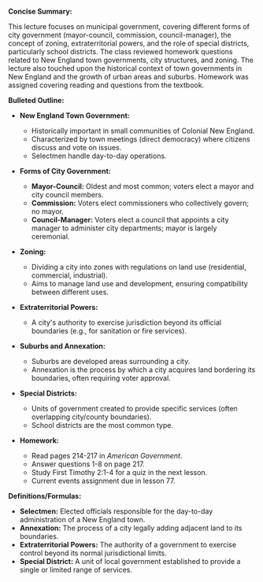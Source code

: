 **Concise Summary:**

This lecture focuses on municipal government, covering different forms of city government (mayor-council, commission, council-manager), the concept of zoning, extraterritorial powers, and the role of special districts, particularly school districts.  The class reviewed homework questions related to New England town governments, city structures, and zoning. The lecture also touched upon the historical context of town governments in New England and the growth of urban areas and suburbs.  Homework was assigned covering reading and questions from the textbook.

**Bulleted Outline:**

* **New England Town Government:**
    * Historically important in small communities of Colonial New England.
    * Characterized by town meetings (direct democracy) where citizens discuss and vote on issues.
    * Selectmen handle day-to-day operations.

* **Forms of City Government:**
    * **Mayor-Council:** Oldest and most common; voters elect a mayor and city council members.
    * **Commission:** Voters elect commissioners who collectively govern; no mayor.
    * **Council-Manager:** Voters elect a council that appoints a city manager to administer city departments; mayor is largely ceremonial.

* **Zoning:**
    * Dividing a city into zones with regulations on land use (residential, commercial, industrial).
    * Aims to manage land use and development, ensuring compatibility between different uses.

* **Extraterritorial Powers:**
    * A city's authority to exercise jurisdiction beyond its official boundaries (e.g., for sanitation or fire services).

* **Suburbs and Annexation:**
    * Suburbs are developed areas surrounding a city.
    * Annexation is the process by which a city acquires land bordering its boundaries, often requiring voter approval.

* **Special Districts:**
    * Units of government created to provide specific services (often overlapping city/county boundaries).
    * School districts are the most common type.

* **Homework:**
    * Read pages 214-217 in *American Government*.
    * Answer questions 1-8 on page 217.
    * Study First Timothy 2:1-4 for a quiz in the next lesson.
    * Current events assignment due in lesson 77.

**Definitions/Formulas:**

* **Selectmen:** Elected officials responsible for the day-to-day administration of a New England town.
* **Annexation:** The process of a city legally adding adjacent land to its boundaries.
* **Extraterritorial Powers:** The authority of a government to exercise control beyond its normal jurisdictional limits.
* **Special District:** A unit of local government established to provide a single or limited range of services.

